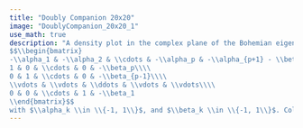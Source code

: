 ```yaml
---
title: "Doubly Companion 20x20"
image: "DoublyCompanion_20x20_1"
use_math: true
description: "A density plot in the complex plane of the Bohemian eigenvalues of a sample of 10 million 20x20 $(p=19)$ doubly companion matrices:
$$\\begin{bmatrix}
-\\alpha_1 & -\\alpha_2 & \\cdots & -\\alpha_p & -\\alpha_{p+1} - \\beta_{p+1}\\\\
1 & 0 & \\cdots & 0 & -\\beta_p\\\\
0 & 1 & \\cdots & 0 & -\\beta_{p-1}\\\\
\\vdots & \\vdots & \\ddots & \\vdots & \\vdots\\\\
0 & 0 & \\cdots & 1 & -\\beta_1
\\end{bmatrix}$$
with $\\alpha_k \\in \\{-1, 1\\}$, and $\\beta_k \\in \\{-1, 1\\}$. Color represents the eigenvalue density and the plot is viewed on [-2-2i, 2+2i]."
---
```

